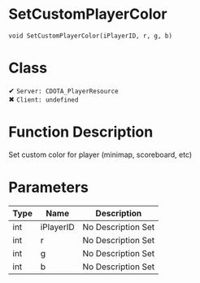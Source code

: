 # SetCustomPlayerColor
```
void SetCustomPlayerColor(iPlayerID, r, g, b)
```
# Class
✔ `Server: CDOTA_PlayerResource`  
✖ `Client: undefined`  

# Function Description
Set custom color for player (minimap, scoreboard, etc)
# Parameters
Type|Name|Description
--|--|--
int|iPlayerID|No Description Set
int|r|No Description Set
int|g|No Description Set
int|b|No Description Set
